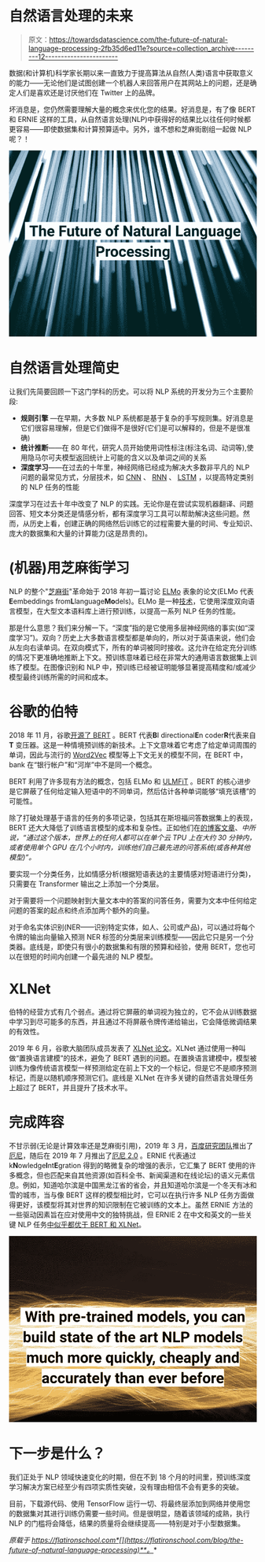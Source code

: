# 自然语言处理的未来

> 原文：<https://towardsdatascience.com/the-future-of-natural-language-processing-2fb35d6ed11e?source=collection_archive---------12----------------------->

数据(和计算机)科学家长期以来一直致力于提高算法从自然(人类)语言中获取意义的能力——无论他们是试图创建一个机器人来回答用户在其网站上的问题，还是确定人们是喜欢还是讨厌他们在 Twitter 上的品牌。

坏消息是，您仍然需要理解大量的概念来优化您的结果。好消息是，有了像 BERT 和 ERNIE 这样的工具，从自然语言处理(NLP)中获得好的结果比以往任何时候都更容易——即使数据集和计算预算适中。另外，谁不想和芝麻街剧组一起做 NLP 呢？！

![](img/7c31b052bb1e161f9eb59e2b17882c75.png)

# 自然语言处理简史

让我们先简要回顾一下这门学科的历史。可以将 NLP 系统的开发分为三个主要阶段:

*   **规则引擎** —在早期，大多数 NLP 系统都是基于复杂的手写规则集。好消息是它们很容易理解，但是它们做得不是很好(它们是可以解释的，但是不是很准确)
*   **统计推断**——在 80 年代，研究人员开始使用词性标注(标注名词、动词等),使用隐马尔可夫模型返回统计上可能的含义以及单词之间的关系
*   **深度学习**——在过去的十年里，神经网络已经成为解决大多数非平凡的 NLP 问题的最常见方式，分层技术，如 [CNN](https://en.wikipedia.org/wiki/Convolutional_neural_network) 、 [RNN](https://en.wikipedia.org/wiki/Recurrent_neural_network) 、 [LSTM](https://en.wikipedia.org/wiki/Long_short-term_memory) ，以提高特定类别的 NLP 任务的性能

深度学习在过去十年中改变了 NLP 的实践。无论你是在尝试实现机器翻译、问题回答、短文本分类还是情感分析，都有深度学习工具可以帮助解决这些问题。然而，从历史上看，创建正确的网络然后训练它的过程需要大量的时间、专业知识、庞大的数据集和大量的计算能力(这是昂贵的)。

# (机器)用芝麻街学习

NLP 的整个"[芝麻街](https://www.sesamestreet.org/)"革命始于 2018 年初一篇讨论 [ELMo](https://allennlp.org/elmo) 表象的论文(ELMo 代表**E**embeddings from**L**language**Mo**dels)。ELMo 是一种[技术](https://arxiv.org/pdf/1802.05365.pdf)，它使用深度双向语言模型，在大型文本语料库上进行预训练，以提高一系列 NLP 任务的性能。

那是什么意思？我们来分解一下。“深度”指的是它使用多层神经网络的事实(如“深度学习”)。双向？历史上大多数语言模型都是单向的，所以对于英语来说，他们会从左向右读单词。在双向模式下，所有的单词被同时接收。这允许在给定充分训练的情况下更准确地推断上下文。预训练意味着已经在非常大的通用语言数据集上训练了模型。在图像识别和 NLP 中，预训练已经被证明能够显著提高精度和/或减少模型最终训练所需的时间和成本。

# 谷歌的伯特

2018 年 11 月，谷歌[开源了 BERT](https://ai.googleblog.com/2018/11/open-sourcing-bert-state-of-art-pre.html) 。BERT 代表**B**I directional**E**n coder**R**代表来自 **T** 变压器。这是一种情境预训练的新技术。上下文意味着它考虑了给定单词周围的单词，因此与流行的 [Word2Vec](https://en.wikipedia.org/wiki/Word2vec) 模型等上下文无关的模型不同，在 BERT 中，bank 在“银行帐户”和“河岸”中不是同一个概念。

BERT 利用了许多现有方法的概念，包括 ELMo 和 [ULMFiT](https://arxiv.org/abs/1801.06146) 。BERT 的核心进步是它屏蔽了任何给定输入短语中的不同单词，然后估计各种单词能够“填充该槽”的可能性。

除了打破处理基于语言的任务的多项记录，包括其在斯坦福问答数据集上的表现，BERT 还大大降低了训练语言模型的成本和复杂性。正如他们在[的博客文章](https://ai.googleblog.com/2018/11/open-sourcing-bert-state-of-art-pre.html)、*中所说，“通过这个版本，世界上的任何人都可以在单个云 TPU 上在大约 30 分钟内，或者使用单个 GPU 在几个小时内，训练他们自己最先进的问答系统(或各种其他模型)”。*

要实现一个分类任务，比如情感分析(根据短语表达的主要情感对短语进行分类)，只需要在 Transformer 输出之上添加一个分类层。

对于需要将一个问题映射到大量文本中的答案的问答任务，需要为文本中任何给定问题的答案的起点和终点添加两个额外的向量。

对于命名实体识别(NER——识别特定实体，如人、公司或产品)，可以通过将每个令牌的输出向量输入预测 NER 标签的分类层来训练模型——因此它只是另一个分类器。底线是，即使只有很小的数据集和有限的预算和经验，使用 BERT，您也可以在很短的时间内创建一个最先进的 NLP 模型。

# XLNet

伯特的经营方式有几个弱点。通过将它屏蔽的单词视为独立的，它不会从训练数据中学习到尽可能多的东西，并且通过不将屏蔽令牌传递给输出，它会降低微调结果的有效性。

2019 年 6 月，谷歌大脑团队成员发表了 [XLNet 论文](https://arxiv.org/pdf/1906.08237.pdf)。XLNet 通过使用一种叫做“置换语言建模”的技术，避免了 BERT 遇到的问题。在置换语言建模中，模型被训练为像传统语言模型一样预测给定在前上下文的一个标记，但是它不是顺序预测标记，而是以随机顺序预测它们。底线是 XLNet 在许多关键的自然语言处理任务上超过了 BERT，并且提升了技术水平。

# 完成阵容

不甘示弱(无论是计算效率还是芝麻街引用)，2019 年 3 月，[百度研究团队](http://research.baidu.com/Index)推出了[厄尼](http://research.baidu.com/Blog/index-view?id=113)，随后在 2019 年 7 月推出了[厄尼 2.0](http://research.baidu.com/Blog/index-view?id=121) 。ERNIE 代表通过 k**N**owledge**I**nt**E**gration 得到的略微复杂的增强的表示，它汇集了 BERT 使用的许多概念，但也匹配来自其他资源(如百科全书、新闻渠道和在线论坛)的语义元素信息。例如，知道哈尔滨是中国黑龙江省的省会，并且知道哈尔滨是一个冬天有冰和雪的城市，当与像 BERT 这样的模型相比时，它可以在执行许多 NLP 任务方面做得更好，该模型将其对世界的知识限制在它被训练的文本上。虽然 ERNIE 方法的一些驱动因素旨在应对使用中文的独特挑战，但 ERNIE 2 在中文和英文的一些关键 NLP 任务[中似乎都优于 BERT 和 XLNet](https://www.infoq.com/news/2019/08/Baidu-OpenSources-ERNIE/)。

![](img/269b51f3391e94e3d04accd7cfff8760.png)

# 下一步是什么？

我们正处于 NLP 领域快速变化的时期，但在不到 18 个月的时间里，预训练深度学习解决方案已经至少有四项实质性突破，没有理由相信不会有更多的突破。

目前，下载源代码、使用 TensorFlow 运行一切、将最终层添加到网络并使用您的数据集对其进行训练仍需要一些时间。但是很明显，随着该领域的成熟，执行 NLP 的门槛将会降低，结果的质量将会继续提高——特别是对于小型数据集。

*原载于 https://flatironschool.com*[](https://flatironschool.com/blog/the-future-of-natural-language-processing)**。**